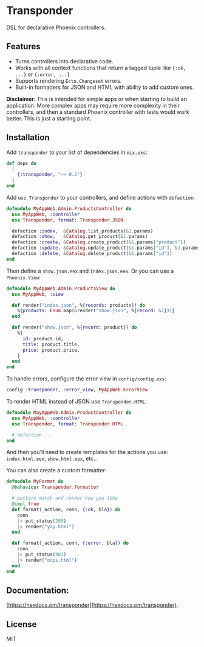 # Transponder

DSL for declarative Phoenix controllers.

## Features

- Turns controllers into declarative code.
- Works with all context functions that return a tagged tuple like `{:ok, ...}` or `{:error, ...}`
- Supports rendering `Ecto.Changeset` errors.
- Built-in formatters for JSON and HTML with ability to add custom ones.

**Disclaimer**: This is intended for simple apps or when starting to build an application. More complex apps may require more complexity in their controllers, and then a standard Phoenix controller with tests would work better. This is just a starting point.

## Installation

Add `transponder` to your list of dependencies in `mix.exs`:

```elixir
def deps do
  [
    {:transponder, "~> 0.2"}
  ]
end
```

Add `use Transponder` to your controllers, and define actions with `defaction`:

```elixir
defmodule MyAppWeb.Admin.ProductsController do
  use MyAppWeb, :controller
  use Transponder, format: Transponder.JSON

  defaction :index,  &Catalog.list_products(&1.params)
  defaction :show,   &Catalog.get_product(&1.params)
  defaction :create, &Catalog.create_product(&1.params["product"])
  defaction :update, &Catalog.update_product(&1.params["id"], &1.params["product"])
  defaction :delete, &Catalog.delete_product(&1.params["id"])
end
```

Then define a `show.json.eex` and `index.json.eex`. Or you can use a `Phoenix.View`:

```elixir
defmodule MyAppWeb.Admin.ProductsView do
  use MyAppWeb, :view

  def render("index.json", %{records: products}) do
    %{products: Enum.map(&render("show.json", %{record: &1}))}
  end

  def render("show.json", %{record: product}) do
    %{
      id: product.id,
      title: product.title,
      price: product.price,
    }
  end
end
```

To handle errors, configure the error view in `config/config.exs`:

```elixir
config :transponder, :error_view, MyAppWeb.ErrorView
```

To render HTML instead of JSON use `Transponder.HTML`:

```elixir
defmodule MayAppWeb.Admin.ProductController do
  use MyAppWeb, :controller
  use Transponder, format: Transponder.HTML

  # defaction ...
end
```

And then you'll need to create templates for the actions you use: `index.html.eex`, `show.html.eex`, etc..

You can also create a custom formatter:

```elixir
defmodule MyFormat do
  @behaviour Transponder.Formatter

  # pattern match and render how you like
  @impl true
  def format(_action, conn, {:ok, bla}) do
    conn
    |> put_status(200)
    |> render("yay.html")
  end

  def format(_action, conn, {:error, bla}) do
    conn
    |> put_status(401)
    |> render("oops.html")
  end
end
```

## Documentation:

[https://hexdocs.pm/transponder](https://hexdocs.pm/transponder).

## License

MIT
